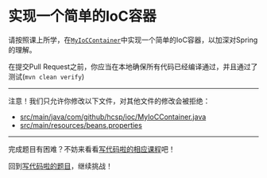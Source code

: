 # 实现一个简单的IoC容器

请按照课上所学，在[`MyIoCContainer`](https://github.com/hcsp/simple-ioc-container/blob/master/src/main/java/com/github/hcsp/ioc/MyIoCContainer.java)中实现一个简单的IoC容器，以加深对Spring的理解。

在提交Pull Request之前，你应当在本地确保所有代码已经编译通过，并且通过了测试(`mvn clean verify`)

-----
注意！我们只允许你修改以下文件，对其他文件的修改会被拒绝：
- [src/main/java/com/github/hcsp/ioc/MyIoCContainer.java](https://github.com/hcsp/simple-ioc-container/blob/master/src/main/java/com/github/hcsp/ioc/MyIoCContainer.java)
- [src/main/resources/beans.properties](https://github.com/hcsp/simple-ioc-container/blob/master/src/main/resources/beans.properties)
-----


完成题目有困难？不妨来看看[写代码啦的相应课程](https://xiedaimala.com/tasks/9bf0fb20-929d-4e17-891a-4673291d74a0)吧！

回到[写代码啦的题目](https://xiedaimala.com/tasks/9bf0fb20-929d-4e17-891a-4673291d74a0/quizzes/1b0fc390-74ad-4f55-b355-90b8a9154cc5)，继续挑战！ 
